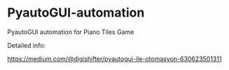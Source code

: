 # PyautoGUI-automation
PyautoGUI automation for Piano Tiles Game

Detailed info:

https://medium.com/@digishifter/pyautogui-ile-otomasyon-630623501311
